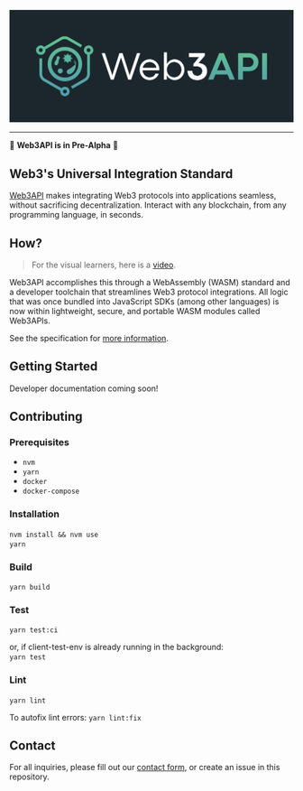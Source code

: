 ![](https://github.com/Web3-API/branding/blob/master/logo/Web3API_On_Black_BG.jpg?raw=true)  

---

🚨 **Web3API is in Pre-Alpha** 🚨  

## **Web3's Universal Integration Standard**  
[Web3API](https://web3api.dev) makes integrating Web3 protocols into applications seamless, without sacrificing decentralization. Interact with any blockchain, from any programming language, in seconds.  

## How?  
> For the visual learners, here is a [video](http://video.web3api.eth.link/).  

Web3API accomplishes this through a WebAssembly (WASM) standard and a developer toolchain that streamlines Web3 protocol integrations. All logic that was once bundled into JavaScript SDKs (among other languages) is now within lightweight, secure, and portable WASM modules called Web3APIs.

See the specification for [more information](https://github.com/Web3-API/specification/blob/main/spec/intro/1_Introduction.md).

## Getting Started
Developer documentation coming soon!

## Contributing  
### Prerequisites  
- `nvm`  
- `yarn`  
- `docker`
- `docker-compose`  

### Installation  
`nvm install && nvm use`  
`yarn`  

### Build  
`yarn build`  

### Test  
`yarn test:ci`  

or, if client-test-env is already running in the background:  
`yarn test`  

### Lint
`yarn lint`

To autofix lint errors:
`yarn lint:fix`

## Contact  
For all inquiries, please fill out our [contact form](https://airtable.com/shrzxezSAlpoUUZNV), or create an issue in this repository.  
